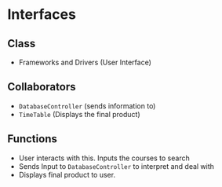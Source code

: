 # Interfaces

## Class
* Frameworks and Drivers (User Interface)

## Collaborators
* `DatabaseController` (sends information to) 
* `TimeTable` (Displays the final product)

## Functions
* User interacts with this. Inputs the courses to search
* Sends Input to `DatabaseController` to interpret and deal with
* Displays final product to user.
